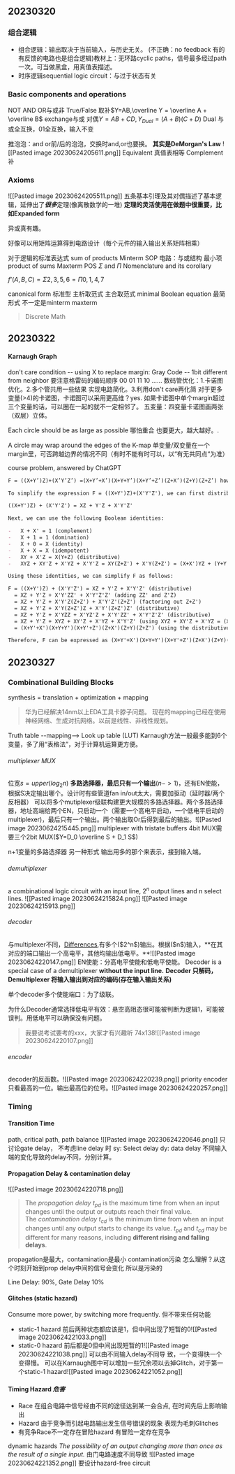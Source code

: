 ## 20230320

### 组合逻辑
- 组合逻辑：输出取决于当前输入，与历史无关。 (不正确：no feedback 有的有反馈的电路也是组合逻辑)教材上：无环路cyclic paths，信号最多经过path一次。可当做黑盒，用真值表描述。
- 时序逻辑sequential logic circuit：与过于状态有关

### Basic components and operations
NOT AND OR与或非 True/False
取补$Y=AB,\overline Y = \overline A + \overline B$ exchange与或
对偶$Y=AB+CD, Y_{Dual} = (A+B)(C+D)$  Dual 与或全互换，01全互换，输入不变

推泡泡：and or前/后的泡泡，交换时and,or也要换。
**其实是DeMorgan's Law**
![[Pasted image 20230624205611.png]]
Equivalent 真值表相等
Complement 补

### Axioms
![[Pasted image 20230624205511.png]]
五条基本引理及其对偶描述了基本逻辑，延伸出了***很多***定理(像离散数学的一堆)
**定理的灵活使用在做题中很重要，比如Expanded form**

异或真有趣。

好像可以用矩阵运算得到电路设计（每个元件的输入输出关系矩阵相乘）

对于逻辑的标准表达式
sum of products  Minterm SOP 电路：与或结构 最小项
product of sums  Maxterm POS
$\Sigma$ and $\Pi$ Nomenclature and its corollary

$f’(A,B,C) = Σ 2,3,5,6 = Π 0,1,4,7$

canonical form 标准型 主析取范式 主合取范式
minimal Boolean equation 最简形式 不一定是minterm maxterm
>Discrete Math

## 20230322

#### Karnaugh Graph
don't care condition -- using X to replace
margin: Gray Code -- 1bit different from neighbor 要注意格雷码的编码顺序 00 01 11 10 ......
数码管优化：1.卡诺图优化。2.多个管共用一些结果 实现电路简化。3.利用don't care再化简
对于更多变量(>4)的卡诺图，卡诺图可以采用更高维？yes.
如果卡诺图中单个margin超过三个变量的话，可以圈在一起的就不一定相邻了。
五变量：四变量卡诺图画两张（双层）立体。

Each circle should be as large as possible
哪怕重合 也要更大，越大越好。.

A circle may wrap around the edges of the K-map
单变量/双变量在一个margin里，可否跨越边界的情况不同（有时不能有时可以，以“有无共同点“为准）

course problem, answered by ChatGPT
```markdown
F = ((X+Y’)Z)+(X’Y’Z’) =(X+Y’+X’)(X+Y+Y’)(X+Y’+Z’)(Z+X’)(Z+Y)(Z+Z’) how this was made

To simplify the expression F = ((X+Y')Z)+(X'Y'Z'), we can first distribute the terms:

((X+Y')Z) + (X'Y'Z') = XZ + Y'Z + X'Y'Z'

Next, we can use the following Boolean identities:

-   X + X' = 1 (complement)
-   X + 1 = 1 (domination)
-   X + 0 = X (identity)
-   X + X = X (idempotent)
-   XY + X'Z = X(Y+Z) (distributive)
-   XYZ + XY'Z + X'YZ + X'Y'Z = XY(Z+Z') + X'Y(Z+Z') = (X+X')YZ + (Y+Y')X'Z (distributive)

Using these identities, we can simplify F as follows:

F = ((X+Y')Z) + (X'Y'Z') = XZ + Y'Z + X'Y'Z' (distributive) 
  = XZ + Y'Z + X'Y'ZZ' + X'Y'Z'Z' (adding ZZ' and Z'Z) 
  = XZ + Y'Z + X'Y'Z(Z+Z') + X'Y'Z'(Z+Z') (factoring out Z+Z') 
  = XZ + Y'Z + X'Y(Z+Z')Z + X'Y'(Z+Z')Z' (distributive) 
  = XZ + Y'Z + X'YZZ + X'YZ'Z + X'Y'ZZ' + X'Y'Z'Z' (distributive) 
  = XZ + Y'Z + XYZ + XY'Z + X'YZ + X'Y'Z' (using XYZ + XY'Z + X'YZ = (X+X')YZ + (Y+Y')X'Z) 
  = (X+Y'+X')(X+Y+Y')(X+Y'+Z')(Z+X')(Z+Y)(Z+Z') (using the distributive property to expand the terms)

Therefore, F can be expressed as (X+Y'+X')(X+Y+Y')(X+Y'+Z')(Z+X')(Z+Y)(Z+Z'), which is in the form of a product of sums.
```

## 20230327
### Combinational Building Blocks
synthesis = translation + optimization + mapping
> 华为已经解决14nm以上EDA工具卡脖子问题。
> 现在的mapping已经在使用神经网络、生成对抗网络。以前是线性、非线性规划。

Truth table  --mapping--> Look up table (LUT)
Karnaugh方法一般最多能到6个变量，多了用“表格法”，对于计算机运算更方便。

###### multiplexer MUX
位宽$s=upper(log_2 n)$
**多路选择器，最后只有一个输出**($n ->1$)，还有EN使能，根据S决定输出哪个。设计时有些管道fan in/out太大，需要加驱动（延时器/两个反相器）
可以将多个mutiplexer级联构建更大规模的多路选择器。两个多路选择器，地址高端给两个EN，只启动一个（需要一个高电平启动，一个低电平启动的multiplexer)，最后只有一个输出。两个输出取Or后得到最后的输出。![[Pasted image 20230624215445.png]]
multiplexer with tristate buffers
4bit MUX需要三个2bit MUX($Y=D_0 \overline S + D_1 S$)

n+1变量的多路选择器 另一种形式 输出用多的那个来表示，接到输入端。

###### demultiplexer
a combinational logic circuit with an input line, $2^n$ output lines and n select lines.
![[Pasted image 20230624215824.png]]
![[Pasted image 20230624215913.png]]

###### decoder
与multiplexer不同，[Differences](https://www.tutorialspoint.com/difference-between-multiplexer-and-decoder#:~:text=A%20multiplexer%20select%20one%20of,into%20a%20corresponding%20output%20signal.&text=The%20main%20function%20of%20a,transmit%20the%20data%20and%20signal.),有多个($2^n$)输出。根据($n$)输入，**在其对应的端口输出一个高电平，其他均输出低电平。**![[Pasted image 20230624220147.png]]
EN使能：分高电平使能和低电平使能。
Decoder is a special case of a demultiplexer **without the input line.**
**Decoder 只解码，Demultiplexer 将输入输出到对应的编码(存在输入输出关系)**

单个decoder多个使能端口：为了级联。

为什么Decoder通常选择低电平有效：悬空高阻态很可能被判断为逻辑1，可能被误判。用低电平可以确保没有问题。 

>我要说考试要考的xxx，大家才有兴趣听 74x138![[Pasted image 20230624220107.png]]

###### encoder
decoder的反函数。![[Pasted image 20230624220239.png]]
priority encoder 只看最高的一位。输出最高位的位号。![[Pasted image 20230624220257.png]]

### Timing
#### Transition Time
path, critical path, path balance
![[Pasted image 20230624220646.png]]
只讨论gate delay， 不考虑line delay 时
sy: Select delay
dy: data delay
不同输入端的变化导致的delay不同，分别计算。

#### Propagation Delay & contamination delay
![[Pasted image 20230624220718.png]]
>The _propagation delay_ $t_{pd}$ is the maximum time from when an input changes until the output or outputs reach their final value. The _contamination delay_ $t_{cd}$ is the minimum time from when an input changes until any output starts to change its value. $t_{pd}$ and $t_{cd}$ may be different for many reasons, including **different rising and falling delays**.

propagation是最大，contamination是最小
contamination污染 怎么理解？从这个时刻开始到prop delay中间的信号会变化 所以是污染的

Line Delay: 90%, Gate Delay 10%

#### Glitches (static hazard)
Consume more power, by switching more frequently. 但不带来任何功能
- static-1 hazard 前后两种状态都应该是1，但中间出现了短暂的0![[Pasted image 20230624221033.png]]
- static-0 hazard 前后都是0但中间出现短暂的1![[Pasted image 20230624221038.png]]
可以由不同输入delay不同导 致，一个变得快一个变得慢。
可以在Karnaugh图中可以增加一些冗余项以去掉Glitch，对于第一个static-1 hazard![[Pasted image 20230624221052.png]]

#### Timing Hazard *危害*
- Race 在组合电路中信号经由不同的途径达到某一会合点, 在时间先后上影响输出
- Hazard 由于竞争而引起电路输出发生信号错误的现象 表现为毛刺Glitches
- 有竞争Race不一定存在冒险hazard 有冒险一定存在竞争

dynamic hazards
*The possibility of an output changing more than once as the result of a single input.*
由门电路速度不同导致
![[Pasted image 20230624221352.png]]
要设计hazard-free circuit







